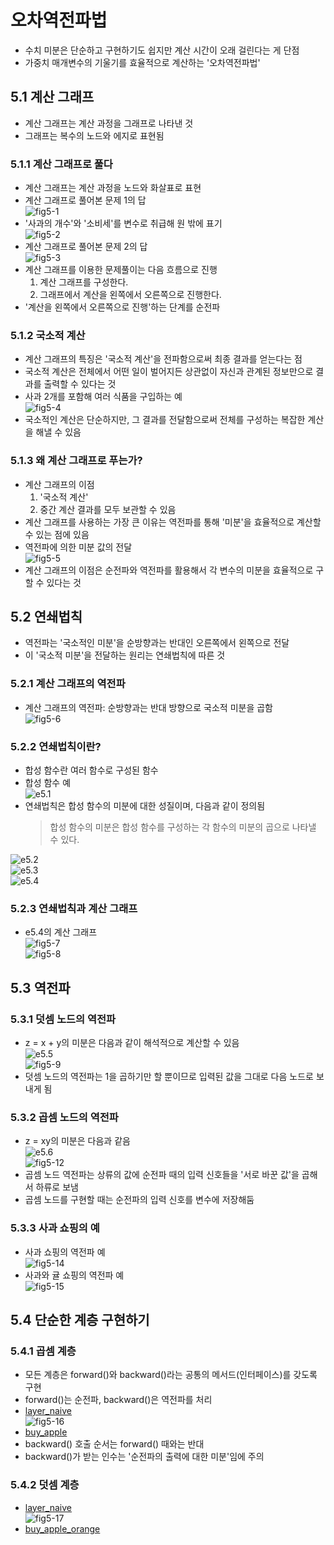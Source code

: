 # 오차역전파법
- 수치 미분은 단순하고 구현하기도 쉽지만 계산 시간이 오래 걸린다는 게 단점
- 가중치 매개변수의 기울기를 효율적으로 계산하는 '오차역전파법'
## 5.1 계산 그래프
- 계산 그래프는 계산 과정을 그래프로 나타낸 것
- 그래프는 복수의 노드와 에지로 표현됨
### 5.1.1 계산 그래프로 풀다
- 계산 그래프는 계산 과정을 노드와 화살표로 표현
- 계산 그래프로 풀어본 문제 1의 답  
![fig5-1](images/fig5-1.png)  
- '사과의 개수'와 '소비세'를 변수로 취급해 원 밖에 표기  
![fig5-2](images/fig5-2.png)  
- 계산 그래프로 풀어본 문제 2의 답  
![fig5-3](images/fig5-3.png)  
- 계산 그래프를 이용한 문제풀이는 다음 흐름으로 진행
    1. 계산 그래프를 구성한다.
    2. 그래프에서 계산을 왼쪽에서 오른쪽으로 진행한다.
- '계산을 왼쪽에서 오른쪽으로 진행'하는 단계를 순전파
### 5.1.2 국소적 계산
- 계산 그래프의 특징은 '국소적 계산'을 전파함으로써 최종 결과를 얻는다는 점
- 국소적 계산은 전체에서 어떤 일이 벌어지든 상관없이 자신과 관계된 정보만으로 결과를 출력할 수 있다는 것
- 사과 2개를 포함해 여러 식품을 구입하는 예  
![fig5-4](images/fig5-4.png)  
- 국소적인 계산은 단순하지만, 그 결과를 전달함으로써 전체를 구성하는 복잡한 계산을 해낼 수 있음
### 5.1.3 왜 계산 그래프로 푸는가?
- 계산 그래프의 이점
    1. '국소적 계산'
    2. 중간 계산 결과를 모두 보관할 수 있음
- 계산 그래프를 사용하는 가장 큰 이유는 역전파를 통해 '미분'을 효율적으로 계산할 수 있는 점에 있음
- 역전파에 의한 미분 값의 전달  
![fig5-5](images/fig5-5.png)  
- 계산 그래프의 이점은 순전파와 역전파를 활용해서 각 변수의 미분을 효율적으로 구할 수 있다는 것
## 5.2 연쇄법칙
- 역전파는 '국소적인 미분'을 순방향과는 반대인 오른쪽에서 왼쪽으로 전달
- 이 '국소적 미분'을 전달하는 원리는 연쇄법칙에 따른 것
### 5.2.1 계산 그래프의 역전파
- 계산 그래프의 역전파: 순방향과는 반대 방향으로 국소적 미분을 곱함  
![fig5-6](images/fig5-6.png)  
### 5.2.2 연쇄법칙이란?
- 합성 함수란 여러 함수로 구성된 함수
- 합성 함수 예  
![e5.1](images/e5.1.png)  
- 연쇄법칙은 합성 함수의 미분에 대한 성질이며, 다음과 같이 정의됨
    > 합성 함수의 미분은 합성 함수를 구성하는 각 함수의 미분의 곱으로 나타낼 수 있다.  

![e5.2](images/e5.2.png)  
![e5.3](images/e5.3.png)  
![e5.4](images/e5.4.png)  
### 5.2.3 연쇄법칙과 계산 그래프
- e5.4의 계산 그래프  
![fig5-7](images/fig5-7.png)  
![fig5-8](images/fig5-8.png)  
## 5.3 역전파
### 5.3.1 덧셈 노드의 역전파
- z = x + y의 미분은 다음과 같이 해석적으로 계산할 수 있음  
![e5.5](images/e5.5.png)  
![fig5-9](images/fig5-9.png)  
- 덧셈 노드의 역전파는 1을 곱하기만 할 뿐이므로 입력된 값을 그대로 다음 노드로 보내게 됨
### 5.3.2 곱셈 노드의 역전파
- z = xy의 미분은 다음과 같음  
![e5.6](images/e5.6.png)  
![fig5-12](images/fig5-12.png)  
- 곱셈 노드 역전파는 상류의 값에 순전파 때의 입력 신호들을 '서로 바꾼 값'을 곱해서 하류로 보냄
- 곱셈 노드를 구현할 때는 순전파의 입력 신호를 변수에 저장해둠
### 5.3.3 사과 쇼핑의 예
- 사과 쇼핑의 역전파 예  
![fig5-14](images/fig5-14.png)  
- 사과와 귤 쇼핑의 역전파 예  
![fig5-15](images/fig5-15.png)  
## 5.4 단순한 계층 구현하기
### 5.4.1 곱셈 계층
- 모든 계층은 forward()와 backward()라는 공통의 메서드(인터페이스)를 갖도록 구현
- forward()는 순전파, backward()은 역전파를 처리
- [layer_naive](layer_naive.py)  
![fig5-16](images/fig5-16.png)  
- [buy_apple](buy_apple.py)  
- backward() 호출 순서는 forward() 때와는 반대
- backward()가 받는 인수는 '순전파의 출력에 대한 미분'임에 주의
### 5.4.2 덧셈 계층
- [layer_naive](layer_naive.py)  
![fig5-17](images/fig5-17.png)  
- [buy_apple_orange](buy_apple_orange.py)  
